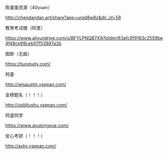 陈蛋蛋资源（40yuan）

http://chendandan.art/share?app=urqd8w8z&dir_id=58

教育考试楼（阿里）

https://www.aliyundrive.com/s/BFYLPNQB7X9/folder/63afc9f9163c2559be4f48ce99ceb07f53897a2b

图欧（无敌）

https://tuostudy.com/

柯基

http://wjsaustin.ysepan.com/

金榜题名（！！！）

http://qzbltushu.ysepan.com/

阿虚同学

https://www.axutongxue.com/

安心考研（！！！）

http://axky.ysepan.com/